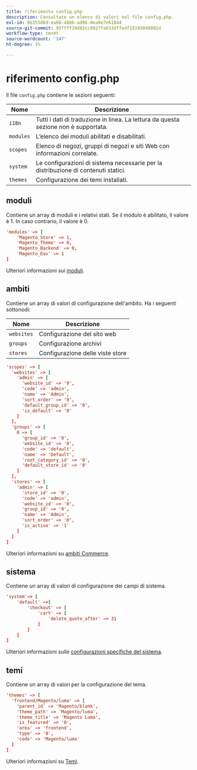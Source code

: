 ```yaml
---
title: riferimento config.php
description: Consultate un elenco di valori nel file config.php.
exl-id: 9b355d6d-ea66-480b-ad96-0ea9e7e61844
source-git-commit: 95ffff39d82cc9027fa633dffedf15193040802d
workflow-type: tm+mt
source-wordcount: '147'
ht-degree: 1%

---
```


# riferimento config.php

Il file `config.php` contiene le sezioni seguenti:

| Nome | Descrizione |
| --------- | -------------------|
| `i18n` | Tutti i dati di traduzione in linea. La lettura da questa sezione non è supportata. |
| `modules` | L’elenco dei moduli abilitati e disabilitati. |
| `scopes` | Elenco di negozi, gruppi di negozi e siti Web con informazioni correlate. |
| `system` | Le configurazioni di sistema necessarie per la distribuzione di contenuti statici. |
| `themes` | Configurazione dei temi installati. |

## moduli

Contiene un array di moduli e i relativi stati. Se il modulo è abilitato, il valore è 1. In caso contrario, il valore è 0.

```conf
'modules' => [
    'Magento_Store' => 1,
    'Magento_Theme' => 0,
    'Magento_Backend' => 0,
    'Magento_Eav' => 1
]
```

Ulteriori informazioni sui [moduli].

## ambiti

Contiene un array di valori di configurazione dell&#39;ambito. Ha i seguenti sottonodi:

| Nome | Descrizione |
| ---------- | -----------------------------------|
| `websites` | Configurazione del sito web |
| `groups` | Configurazione archivi |
| `stores` | Configurazione delle viste store |

```conf
'scopes' => [
  'websites' => [
    'admin' => [
      'website_id' => '0',
      'code' => 'admin',
      'name' => 'Admin',
      'sort_order' => '0',
      'default_group_id' => '0',
      'is_default' => '0'
    ]
  ],
  'groups' => [
    0 => [
      'group_id' => '0',
      'website_id' => '0',
      'code' => 'default',
      'name' => 'Default',
      'root_category_id' => '0',
      'default_store_id' => '0'
    ]
  ],
  'stores' => [
    'admin' => [
      'store_id' => '0',
      'code' => 'admin',
      'website_id' => '0',
      'group_id' => '0',
      'name' => 'Admin',
      'sort_order' => '0',
      'is_active' => '1'
    ]
  ]
]
```

Ulteriori informazioni su [ambiti Commerce][scopes].

## sistema

Contiene un array di valori di configurazione dei campi di sistema.

```conf
'system'=> [
    'default' =>[
        'checkout' => [
            'cart' => [
                'delete_quote_after' => 31
            ]
        ]
    ]
]
```

Ulteriori informazioni sulle [configurazioni specifiche del sistema](config-reference-sens.md).

## temi

Contiene un array di valori per la configurazione del tema.

```conf
'themes' => [
  'frontend/Magento/luma' => [
    'parent_id' => 'Magento/blank',
    'theme_path' => 'Magento/luma',
    'theme_title' => 'Magento Luma',
    'is_featured' => '0',
    'area' => 'frontend',
    'type' => '0',
    'code' => 'Magento/luma'
  ]
]
```

Ulteriori informazioni su [Temi].

<!-- link definitions -->

[Moduli]: https://experienceleague.adobe.com/docs/commerce-learn/tutorials/backend-development/create-module.html
[scopes]: https://experienceleague.adobe.com/docs/commerce-admin/start/setup/websites-stores-views.html#scope-settings
[Temi]: https://developer.adobe.com/commerce/frontend-core/guide/themes/create-storefront/

